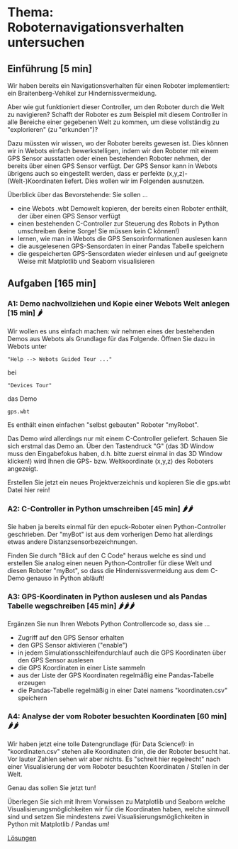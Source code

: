 # Thema: Roboternavigationsverhalten untersuchen

## Einführung [5 min]

Wir haben bereits ein Navigationsverhalten für einen Roboter implementiert: ein Braitenberg-Vehikel zur Hindernissvermeidung.

Aber wie gut funktioniert dieser Controller, um den Roboter durch die Welt zu navigieren? Schafft der Roboter es zum Beispiel mit diesem Controller in alle Bereiche einer gegebenen Welt zu kommen, um diese vollständig zu "explorieren" (zu "erkunden")?

Dazu müssten wir wissen, wo der Roboter bereits gewesen ist. Dies können wir in Webots einfach bewerkstelligen, indem wir den Roboter mit einem GPS Sensor ausstatten oder einen bestehenden Roboter nehmen, der bereits über einen GPS Sensor verfügt. Der GPS Sensor kann in Webots übrigens auch so eingestellt werden, dass er perfekte (x,y,z)-(Welt-)Koordinaten liefert. Dies wollen wir im Folgenden ausnutzen.

Überblick über das Bevorstehende: Sie sollen ...

- eine Webots .wbt Demowelt kopieren, der bereits einen Roboter enthält, der über einen GPS Sensor verfügt
- einen bestehenden C-Controller zur Steuerung des Robots in Python umschreiben (keine Sorge! Sie müssen kein C können!)
- lernen, wie man in Webots die GPS Sensorinformationen auslesen kann
- die ausgelesenen GPS-Sensordaten in einer Pandas Tabelle speichern
- die gespeicherten GPS-Sensordaten wieder einlesen und auf geeignete Weise mit Matplotlib und Seaborn visualisieren

## Aufgaben [165 min]

### A1: Demo nachvollziehen und Kopie einer Webots Welt anlegen [15 min] 🌶️

Wir wollen es uns einfach machen: wir nehmen eines der bestehenden Demos aus Webots als Grundlage für das Folgende. Öffnen Sie dazu in Webots unter

    "Help --> Webots Guided Tour ..."

bei 

    "Devices Tour"
    
das Demo

    gps.wbt

Es enthält einen einfachen "selbst gebauten" Roboter "myRobot".

Das Demo wird allerdings nur mit einem C-Controller geliefert. Schauen Sie sich erstmal das Demo an. Über den Tastendruck "G" (das 3D Window muss den Eingabefokus haben, d.h. bitte zuerst einmal in das 3D Window klicken!) wird Ihnen die GPS- bzw. Weltkoordinate (x,y,z) des Roboters angezeigt.

Erstellen Sie jetzt ein neues Projektverzeichnis und kopieren Sie die gps.wbt Datei hier rein!

### A2: C-Controller in Python umschreiben [45 min] 🌶️🌶️ 

Sie haben ja bereits einmal für den epuck-Roboter einen Python-Controller geschrieben. Der "myBot" ist aus dem vorherigen Demo hat allerdings etwas andere Distanzsensorbezeichnungen.

Finden Sie durch "Blick auf den C Code" heraus welche es sind und erstellen Sie analog einen neuen Python-Controller für diese Welt und diesen Roboter "myBot", so dass die Hindernissvermeidung aus dem C-Demo genauso in Python abläuft!

### A3: GPS-Koordinaten in Python auslesen und als Pandas Tabelle wegschreiben [45 min] 🌶️🌶️🌶

Ergänzen Sie nun Ihren Webots Python Controllercode so, dass sie ...

- Zugriff auf den GPS Sensor erhalten
- den GPS Sensor aktivieren ("enable")
- in jedem Simulationsschleifendurchlauf auch die GPS Koordinaten über den GPS Sensor auslesen
- die GPS Koordinaten in einer Liste sammeln
- aus der Liste  der GPS Koordinaten regelmäßig eine Pandas-Tabelle erzeugen
- die Pandas-Tabelle regelmäßig in einer Datei namens "koordinaten.csv" speichern

### A4: Analyse der vom Roboter besuchten Koordinaten [60 min] 🌶️🌶️

Wir haben jetzt eine tolle Datengrundlage (für Data Science!): in "koordinaten.csv" stehen alle Koordinaten drin, die der Roboter besucht hat. Vor lauter Zahlen sehen wir aber nichts. Es "schreit hier regelrecht" nach einer Visualisierung der vom Roboter besuchten Koordinaten / Stellen in der Welt.

Genau das sollen Sie jetzt tun!

Überlegen Sie sich mit Ihrem Vorwissen zu Matplotlib und Seaborn welche Visualisierungsmöglichkeiten wir für die Koordinaten haben, welche sinnvoll sind und setzen Sie mindestens zwei Visualisierungsmöglichkeiten in Python mit Matplotlib / Pandas um!

[Lösungen](webots_navigationsverhalten_loesungen.md)

